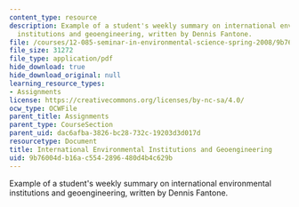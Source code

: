 ```yaml
---
content_type: resource
description: Example of a student's weekly summary on international environmental
  institutions and geoengineering, written by Dennis Fantone.
file: /courses/12-085-seminar-in-environmental-science-spring-2008/9b76004db16ac5542896480d4b4c629b_fantone_w12.pdf
file_size: 31272
file_type: application/pdf
hide_download: true
hide_download_original: null
learning_resource_types:
- Assignments
license: https://creativecommons.org/licenses/by-nc-sa/4.0/
ocw_type: OCWFile
parent_title: Assignments
parent_type: CourseSection
parent_uid: dac6afba-3826-bc28-732c-19203d3d017d
resourcetype: Document
title: International Environmental Institutions and Geoengineering
uid: 9b76004d-b16a-c554-2896-480d4b4c629b
---
```

Example of a student's weekly summary on international environmental institutions and geoengineering, written by Dennis Fantone.